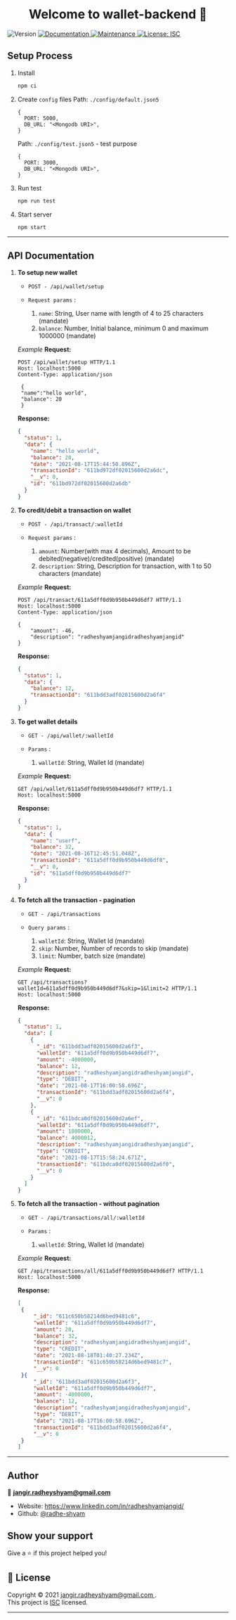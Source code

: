 <h1 align="center">Welcome to wallet-backend 👋</h1>
<p>
  <img alt="Version" src="https://img.shields.io/badge/version-1.0.0-blue.svg?cacheSeconds=2592000" />
  <a href="https://github.com/radhe-shyam/wallet-backend#readme" target="_blank">
    <img alt="Documentation" src="https://img.shields.io/badge/documentation-yes-brightgreen.svg" />
  </a>
  <a href="https://github.com/radhe-shyam/wallet-backend/graphs/commit-activity" target="_blank">
    <img alt="Maintenance" src="https://img.shields.io/badge/Maintained%3F-yes-green.svg" />
  </a>
  <a href="https://github.com/radhe-shyam/wallet-backend/blob/master/LICENSE" target="_blank">
    <img alt="License: ISC" src="https://img.shields.io/github/license/radhe-shyam/wallet-backend" />
  </a>
</p>

## Setup Process

1. Install
   ```sh
   npm ci
   ```
2. Create `config` files
   Path: `./config/default.json5`
   ```json5
   {
     PORT: 5000,
     DB_URL: "<Mongodb URI>",
   }
   ```
   Path: `./config/test.json5` - test purpose
   ```json5
   {
     PORT: 3000,
     DB_URL: "<Mongodb URI>",
   }
   ```
3. Run test
   ```sh
   npm run test
   ```
4. Start server
   ```sh
   npm start
   ```

---

## API Documentation

1. **To setup new wallet**

   - `POST - /api/wallet/setup`

   - `Request params` :
     1. `name`: String, User name with length of 4 to 25 characters (mandate)
     2. `balance`: Number, Initial balance, minimum 0 and maximum 1000000 (mandate)

   _Example_
   **Request:**

   ```http
   POST /api/wallet/setup HTTP/1.1
   Host: localhost:5000
   Content-Type: application/json

    {
    "name":"hello world",
    "balance": 20
    }
   ```

   **Response:**

   ```json
   {
     "status": 1,
     "data": {
       "name": "hello world",
       "balance": 20,
       "date": "2021-08-17T15:44:50.896Z",
       "transactionId": "611bd972df02015600d2a6dc",
       "__v": 0,
       "id": "611bd972df02015600d2a6db"
     }
   }
   ```

2. **To credit/debit a transaction on wallet**

   - `POST - /api/transact/:walletId`

   - `Request params` :
     1. `amount`: Number(with max 4 decimals), Amount to be debited(negative)/credited(positive) (mandate)
     2. `description`: String, Description for transaction, with 1 to 50 characters (mandate)

   _Example_
   **Request:**

   ```http
   POST /api/transact/611a5dff0d9b950b449d6df7 HTTP/1.1
   Host: localhost:5000
   Content-Type: application/json

   {
       "amount": -46,
       "description": "radheshyamjangidradheshyamjangid"
   }
   ```

   **Response:**

   ```json
   {
     "status": 1,
     "data": {
       "balance": 12,
       "transactionId": "611bdd3adf02015600d2a6f4"
     }
   }
   ```

3. **To get wallet details**

   - `GET - /api/wallet/:walletId`

   - `Params` :
     1. `walletId`: String, Wallet Id (mandate)

   _Example_
   **Request:**

   ```http
   GET /api/wallet/611a5dff0d9b950b449d6df7 HTTP/1.1
   Host: localhost:5000
   ```

   **Response:**

   ```json
   {
     "status": 1,
     "data": {
       "name": "userf",
       "balance": 32,
       "date": "2021-08-16T12:45:51.048Z",
       "transactionId": "611a5dff0d9b950b449d6df8",
       "__v": 0,
       "id": "611a5dff0d9b950b449d6df7"
     }
   }
   ```

4. **To fetch all the transaction - pagination**

   - `GET - /api/transactions`

   - `Query params` :
     1. `walletId`: String, Wallet Id (mandate)
     2. `skip`: Number, Number of records to skip (mandate)
     3. `limit`: Number, batch size (mandate)

   _Example_
   **Request:**

   ```http
   GET /api/transactions?walletId=611a5dff0d9b950b449d6df7&skip=1&limit=2 HTTP/1.1
   Host: localhost:5000
   ```

   **Response:**

   ```json
   {
     "status": 1,
     "data": [
       {
         "_id": "611bdd3adf02015600d2a6f3",
         "walletId": "611a5dff0d9b950b449d6df7",
         "amount": -4000000,
         "balance": 12,
         "description": "radheshyamjangidradheshyamjangid",
         "type": "DEBIT",
         "date": "2021-08-17T16:00:58.696Z",
         "transactionId": "611bdd3adf02015600d2a6f4",
         "__v": 0
       },
       {
         "_id": "611bdca0df02015600d2a6ef",
         "walletId": "611a5dff0d9b950b449d6df7",
         "amount": 1000000,
         "balance": 4000012,
         "description": "radheshyamjangidradheshyamjangid",
         "type": "CREDIT",
         "date": "2021-08-17T15:58:24.671Z",
         "transactionId": "611bdca0df02015600d2a6f0",
         "__v": 0
       }
     ]
   }
   ```

5. **To fetch all the transaction - without pagination**

   - `GET - /api/transactions/all/:walletId`

   - `Params` :
     1. `walletId`: String, Wallet Id (mandate)

   _Example_
   **Request:**

   ```http
   GET /api/transactions/all/611a5dff0d9b950b449d6df7 HTTP/1.1
   Host: localhost:5000
   ```

   **Response:**

   ```json
   [
    {
        "_id": "611c650b58214d6bed9481c6",
        "walletId": "611a5dff0d9b950b449d6df7",
        "amount": 20,
        "balance": 32,
        "description": "radheshyamjangidradheshyamjangid",
        "type": "CREDIT",
        "date": "2021-08-18T01:40:27.234Z",
        "transactionId": "611c650b58214d6bed9481c7",
        "__v": 0
    }{
        "_id": "611bdd3adf02015600d2a6f3",
        "walletId": "611a5dff0d9b950b449d6df7",
        "amount": -4000000,
        "balance": 12,
        "description": "radheshyamjangidradheshyamjangid",
        "type": "DEBIT",
        "date": "2021-08-17T16:00:58.696Z",
        "transactionId": "611bdd3adf02015600d2a6f4",
        "__v": 0
    }
   ]
   ```

---

## Author

👤 **jangir.radheyshyam@gmail.com <radhe-shyam>**

- Website: https://www.linkedin.com/in/radheshyamjangid/
- Github: [@radhe-shyam](https://github.com/radhe-shyam)

## Show your support

Give a ⭐️ if this project helped you!

## 📝 License

Copyright © 2021 [jangir.radheyshyam@gmail.com <radhe-shyam>](https://github.com/radhe-shyam).<br />
This project is [ISC](https://github.com/radhe-shyam/wallet-backend/blob/master/LICENSE) licensed.

---
